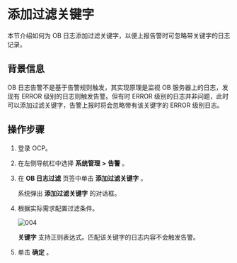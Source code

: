 添加过滤关键字 
============================

本节介绍如何为 OB 日志添加过滤关键字，以便上报告警时可忽略带关键字的日志记录。

背景信息 
-------------------------

OB 日志告警不是基于告警规则触发，其实现原理是监视 OB 服务器上的日志，发现有 ERROR 级别的日志则触发告警。但有时 ERROR 级别的日志并非问题，此时可以添加过滤关键字，告警上报时将会忽略带有该关键字的 ERROR 级别日志。

操作步骤 
-------------------------

1. 登录 OCP。

   

2. 在左侧导航栏中选择 **系统管理** **\>** **告警** 。

   

3. 在 **OB 日志过滤** 页签中单击 **添加过滤关键字** 。

   系统弹出 **添加过滤关键字** 的对话框。
   

4. 根据实际需求配置过滤条件。

   ![004](https://help-static-aliyun-doc.aliyuncs.com/assets/img/zh-CN/2629060261/p271498.png)

   **关键字** 支持正则表达式。匹配该关键字的日志内容不会触发告警。
   

5. 单击 **确定** 。

   



